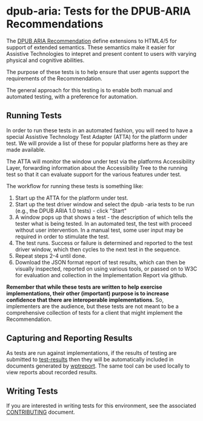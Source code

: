 dpub-aria: Tests for the DPUB-ARIA Recommendations
==================================================

The [DPUB ARIA Recommendation](https://www.w3.org/TR/dpub-aria-1.0)
define extensions to HTML4/5 for support of extended semantics.  These
semantics make it easier for Assistive Technologies to intepret and
present content to users with varying physical and cognitive abilities.

The purpose of these tests is to help ensure that user agents support the
requirements of the Recommendation.

The general approach for this testing is to enable both manual and automated
testing, with a preference for automation.


Running Tests
-------------

In order to run these tests in an automated fashion, you will need to have a
special Assistive Technology Test Adapter (ATTA) for the platform under test.  We will
provide a list of these for popular platforms here as they are made available.

The ATTA will monitor the window under test via the platforms Accessibility
Layer, forwarding information about the Accessibility Tree to the running test
so that it can evaluate support for the various features under test.

The workflow for running these tests is something like:

1. Start up the ATTA for the platform under test.
2. Start up the test driver window and select the dpub -aria tests to be run
   (e.g., the DPUB ARIA 1.0 tests) - click "Start"
3. A window pops up that shows a test - the description of which tells the
   tester what is being tested.  In an automated test, the test with proceed
   without user intervention.  In a manual test, some user input may be required
   in order to stimulate the test.
4. The test runs.  Success or failure is determined and reported to the test
   driver window, which then cycles to the next test in the sequence.
5. Repeat steps 2-4 until done.
6. Download the JSON format report of test results, which can then be visually
   inspected, reported on using various tools, or passed on to W3C for
   evaluation and collection in the Implementation Report via github.

**Remember that while these tests are written to help exercise implementations,
their other (important) purpose is to increase confidence that there are
interoperable implementations.** So, implementers are the audience, but these
tests are not meant to be a comprehensive collection of tests for a client that
might implement the Recommendation.


Capturing and Reporting Results
-------------------------------

As tests are run against implementations, if the results of testing are
submitted to [test-results](https://github.com/w3c/test-results/) then they will
be automatically included in documents generated by
[wptreport](https://www.github.com/w3c/wptreport). The same tool can be used
locally to view reports about recorded results.


Writing Tests
-------------

If you are interested in writing tests for this environment, see the
associated [CONTRIBUTING](CONTRIBUTING.md) document.
